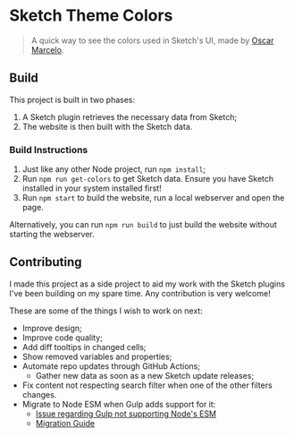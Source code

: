 # Sketch Theme Colors

> A quick way to see the colors used in Sketch's UI, made by [Oscar Marcelo](https://oscarmarcelo.com).



## Build

This project is built in two phases:
1. A Sketch plugin retrieves the necessary data from Sketch;
2. The website is then built with the Sketch data.


### Build Instructions

1. Just like any other Node project, run `npm install`;
2. Run `npm run get-colors` to get Sketch data. Ensure you have Sketch installed in your system installed first!
3. Run `npm start` to build the website, run a local webserver and open the page.

Alternatively, you can run `npm run build` to just build the website without starting the webserver.



## Contributing

I made this project as a side project to aid my work with the Sketch plugins I've been building on my spare time. Any contribution is very welcome!

These are some of the things I wish to work on next:

- Improve design;
- Improve code quality;
- Add diff tooltips in changed cells;
- Show removed variables and properties;
- Automate repo updates through GitHub Actions;
  - Gather new data as soon as a new Sketch update releases;
- Fix content not respecting search filter when one of the other filters changes.
- Migrate to Node ESM when Gulp adds support for it:
  - [Issue regarding Gulp not supporting Node's ESM](https://github.com/gulpjs/gulp/issues/2417)
  - [Migration Guide](https://gist.github.com/sindresorhus/a39789f98801d908bbc7ff3ecc99d99c#how-can-i-move-my-commonjs-project-to-esm)
